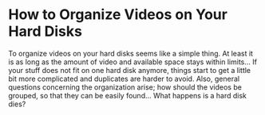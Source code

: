 # How to Organize Videos on Your Hard Disks

To organize videos on your hard disks seems like a simple thing.  At least it is as long as the amount of video and available space stays within limits...  If your stuff does not fit on one hard disk anymore, things start to get a little bit more complicated and duplicates are harder to avoid.  Also, general questions concerning the organization arise; how should the videos be grouped, so that they can be easily found... What happens is a hard disk dies?


